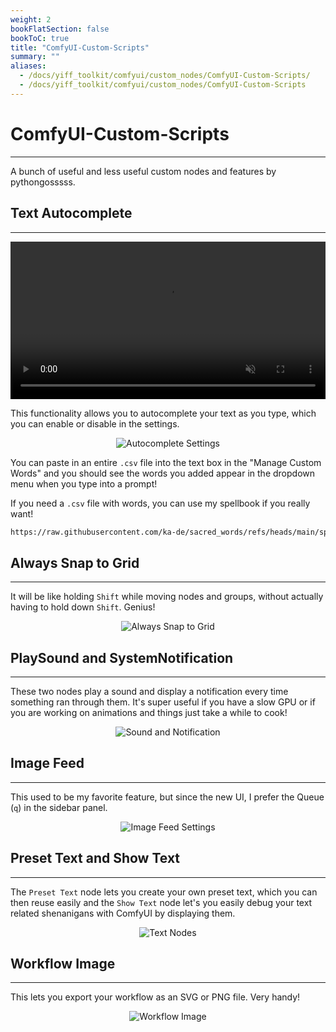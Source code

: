 ```yaml
---
weight: 2
bookFlatSection: false
bookToC: true
title: "ComfyUI-Custom-Scripts"
summary: ""
aliases:
  - /docs/yiff_toolkit/comfyui/custom_nodes/ComfyUI-Custom-Scripts/
  - /docs/yiff_toolkit/comfyui/custom_nodes/ComfyUI-Custom-Scripts
---
```


<!--markdownlint-disable MD025 MD033 MD038 -->

# ComfyUI-Custom-Scripts

---

A bunch of useful and less useful custom nodes and features by pythongosssss.

## Text Autocomplete

---


<div style="text-align: center;">
    <video style="width: 100%;" autoplay loop muted playsinline>
        <source src="https://huggingface.co/k4d3/yiff_toolkit6/resolve/main/static/comfyui/custom_scripts_completion.mp4" type="video/mp4">
        Your browser does not support the video tag.
    </video>
</div>

This functionality allows you to autocomplete your text as you type, which you can enable or disable in the settings.

<div style="text-align: center;">

![Autocomplete Settings](/images/comfyui/autocomplete_settings.png)

</div>

You can paste in an entire `.csv` file into the text box in the "Manage Custom Words" and you should see the words you added appear in the dropdown menu when you type into a prompt!

If you need a `.csv` file with words, you can use my spellbook if you really want!

```bash
https://raw.githubusercontent.com/ka-de/sacred_words/refs/heads/main/spellbook.csv
```

## Always Snap to Grid

---

It will be like holding `Shift` while moving nodes and groups, without actually having to hold down `Shift`. Genius!

<div style="text-align: center;">

![Always Snap to Grid](/images/comfyui/always_snap_to_grid.png)

</div>

## PlaySound and SystemNotification

---

These two nodes play a sound and display a notification every time something ran through them. It's super useful if you have a slow GPU or if you are working on animations and things just take a while to cook!

<div style="text-align: center;">

![Sound and Notification](/images/comfyui/sound_and_notification.png)

</div>

## Image Feed

---

This used to be my favorite feature, but since the new UI, I prefer the Queue (`q`) in the sidebar panel.

<div style="text-align: center;">

![Image Feed Settings](/images/comfyui/imagefeed_settings.png)

</div>

## Preset Text and Show Text

---

The `Preset Text` node lets you create your own preset text, which you can then reuse easily and the `Show Text` node let's you easily debug your text related shenanigans with ComfyUI by displaying them.

<div style="text-align: center;">

![Text Nodes](/images/comfyui/text_nodes.png)

</div>

## Workflow Image

---

This lets you export your workflow as an SVG or PNG file. Very handy!

<div style="text-align: center;">

![Workflow Image](/images/comfyui/workflow_image.png)

</div>
